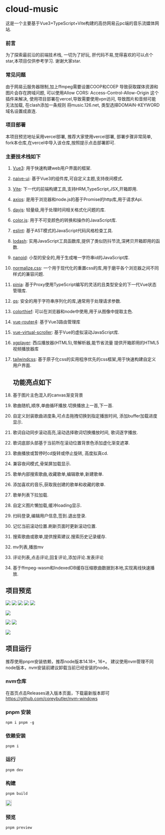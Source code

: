 # cloud-music

这是一个主要基于Vue3+TypeScript+Vite构建的高仿网易云pc端的音乐流媒体网站.

### 前言

为了探索最前沿的前端技术栈, 一切为了好玩, 肝代码不易,觉得喜欢的可以点个star,本项目仅供参考学习.
谢谢大家star.

### 常见问题
由于网易云服务器限制,加上ffmpeg需要设置COOP和COEP 导致获取媒体资源和图片会存在跨域问题, 可以使用Allow CORS: Access-Control-Allow-Origin 这个插件来解决, 使用项目部署在vercel,导致需要使用vpn访问, 导致图片和音频可能无法加载, 在clash添加一条规则 将music.126.net, 类型选择DOMAIN-KEYWORD 域名设置成直连.
### 项目部署

本项目预览地址采用vercel部署, 推荐大家使用vercel部署, 部署步骤非常简单, fork本仓库,在vercel中导入该仓库,按照提示点击部署即可.


### 主要技术栈如下

1. [Vue3](https://vuejs.org/):  用于快速构建web用户界面的框架.

2. [naive-ui](https://www.naiveui.com/zh-CN/light): 基于Vue3的组件库,可自定义主题,支持夜间模式.

3. [Vite](https://vitejs.dev/): 下一代的前端构建工具,支持HRM,TypeScript,JSX,开箱即用.

4. [axios](https://axios-http.com/): 是用于浏览器和node.js的基于Promise的http库,用于请求Api.

5. [dayjs](https://day.js.org/): 轻量级,用于处理时间相关格式化问题的库.

6. [color.js](https://www.npmjs.com/package/color.js): 用于不可变颜色的转换和操作的JavaScript库.

7. [eslint](https://eslint.org/): 基于AST模式的JavaScript代码风格检查工具.

8. [lodash](https://lodash.com/docs/): 实用JavaScript工具函数库,提供了类似防抖节流,深拷贝开箱即用的函数.

9. [nanoid](https://github.com/ai/nanoid/blob/main/README.zh-CN.md): 小型的安全的,用于生成唯一字符串id的JavaScript库.

10. [normalize.css](https://github.com/necolas/normalize.css): 一个用于现代化的重置css的库,用于磨平各个浏览器之间不同样式的兼容问题.

11. [pinia](https://pinia.vuejs.org/): 基于Proxy使用TypeScript编写的灵活的且类型安全的下一代Vue状态管理库.

12. [qs](https://www.npmjs.com/package/qs): 安全的用于字符串序列化的库,通常用于处理请求参数.

13. [colorthief](https://www.npmjs.com/package/colorthief): 可以在浏览器和node中使用,用于从图像中提取主色.

14. [vue-router4](https://router.vuejs.org/zh/introduction.html): 基于Vue3路由管理库

15. [vue-virtual-scroller](https://github.com/Akryum/vue-virtual-scroller): 基于Vue的虚拟滚动JavaScript库.

16. [xgplayer](https://v2.h5player.bytedance.com/): 西瓜播放器(HTML5),带解析器,能节省流量 提供开箱即用的HTML5视频播放器库

17. [tailwindcss](https://tailwindcss.com/): 基于原子化css的实用程序优先的css框架,用于快速构建自定义用户界面.
    
    ## 功能亮点如下

18. 基于图片主色混入的canvas渐变背景

19. 歌曲随机,顺序,单曲循环播放.切换播放上一首,下一首.

20. 自定义封装歌曲进度条,可点击拖拽切换到指定播放时间, 添加buffer加载进度显示.

21. 歌词自动同步滚动高亮,滚动选择歌词切换播放时间, 歌词逐字播放.

22. 歌词底部头部基于当前所在滚动位置背景色添加虚化渐变遮罩.

23. 歌曲播放或暂停时cd旋转或停止旋转, 高度拟真cd.

24. 兼容夜间模式,骨架屏加载显示.

25. 歌单内部搜索歌曲,收藏歌单,编辑歌单,新建歌单.

26. 添加喜欢的音乐,获取我创建的歌单和收藏的歌单.

27. 歌单列表下拉加载.

28. 自定义图片懒加载,缓冲loading显示.

29. 扫码登录,编辑用户信息,签到.退出登录.

30. 记忆当前滚动位置.刷新页面时更新滚动位置.

31. 搜索歌曲或歌单,提供搜索建议.搜索历史记录缓存.

32. mv列表,播放mv

33. 评论列表,点击评论,回复评论,添加评论.发表评论

34. 基于ffmpeg-wasm和IndexedDB缓存压缩歌曲数据到本地,实现离线快速播放.

## 项目预览
![](https://upload-images.jianshu.io/upload_images/24914540-3610a62506e089c7.png?imageMogr2/auto-orient/strip%7CimageView2/2/w/1240)
![](https://upload-images.jianshu.io/upload_images/24914540-f75bd93f493a0630.png?imageMogr2/auto-orient/strip%7CimageView2/2/w/1240)
![](https://upload-images.jianshu.io/upload_images/24914540-3037f3b2061af382.png?imageMogr2/auto-orient/strip%7CimageView2/2/w/1240)
![](https://upload-images.jianshu.io/upload_images/24914540-33da12dc895b574a.png?imageMogr2/auto-orient/strip%7CimageView2/2/w/1240)
![](https://upload-images.jianshu.io/upload_images/24914540-282aa2c065314f7a.png?imageMogr2/auto-orient/strip%7CimageView2/2/w/1240)

![](https://upload-images.jianshu.io/upload_images/24914540-6e666b06fa902d43.png?imageMogr2/auto-orient/strip%7CimageView2/2/w/1240)

![](https://upload-images.jianshu.io/upload_images/24914540-1d77d01057781aaf.png?imageMogr2/auto-orient/strip%7CimageView2/2/w/1240)
![](https://upload-images.jianshu.io/upload_images/20032554-89d3aae105f66885.png?imageMogr2/auto-orient/strip%7CimageView2/2/w/1240)


![](https://upload-images.jianshu.io/upload_images/20032554-e5898c2b509dabea.png?imageMogr2/auto-orient/strip%7CimageView2/2/w/1240)

## 项目运行

推荐使用pnpm安装依赖，推荐node版本14.18+, 16+。
建议使用nvm管理不同node版本，nvm安装前建议卸载当前已经安装的node。

### nvm仓库

在首页点击Releases进入版本页面，下载最新版本即可
https://github.com/coreybutler/nvm-windows

### pnpm 安装

```shell
npm i pnpm -g
```

### 依赖安装

```shell
pnpm i
```

### 运行

```shell
pnpm dev
```

### 构建

```shell
pnpm build
```
[<img src="https://api.gitsponsors.com/api/badge/img?id=474968846" height="20">](https://api.gitsponsors.com/api/badge/link?p=R6LRsgoOIq630LfWtT4GRLk17gpKFbF+s6a6qT6UHHGmIkw+UyKGC+QyYD3F5bjDBNyHxFC/yADUIwaxIkaKGTQmyvagYSx/rqNFedXcrpF7R6brLYBzcheCE83GExcU4QQqJSmj3VV1H1p8NKOPGA==)

### 预览

```shell
pnpm preview
```
